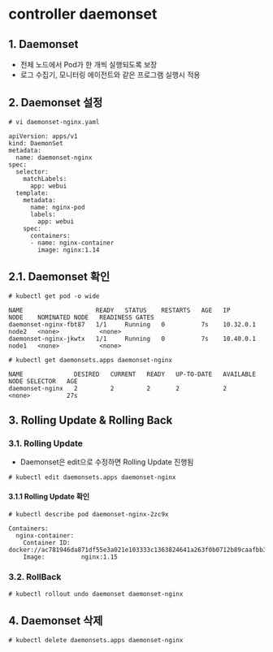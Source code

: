 # controller daemonset

## 1. Daemonset

- 전체 노드에서 Pod가 한 개씩 실행되도록 보장
- 로그 수집기, 모니터링 에이전트와 같은 프로그램 실행시 적용

## 2. Daemonset 설정

```text
# vi daemonset-nginx.yaml

apiVersion: apps/v1
kind: DaemonSet
metadata:
  name: daemonset-nginx
spec:
  selector:
    matchLabels:
      app: webui
  template:
    metadata:
      name: nginx-pod
      labels:
        app: webui
    spec:
      containers:
      - name: nginx-container
        image: nginx:1.14
```

## 2.1. Daemonset 확인

```text
# kubectl get pod -o wide

NAME                    READY   STATUS    RESTARTS   AGE   IP          NODE    NOMINATED NODE   READINESS GATES
daemonset-nginx-fbt87   1/1     Running   0          7s    10.32.0.1   node2   <none>           <none>
daemonset-nginx-jkwtx   1/1     Running   0          7s    10.40.0.1   node1   <none>           <none>
```

```text
# kubectl get daemonsets.apps daemonset-nginx

NAME              DESIRED   CURRENT   READY   UP-TO-DATE   AVAILABLE   NODE SELECTOR   AGE
daemonset-nginx   2         2         2       2            2           <none>          27s
```

## 3. Rolling Update & Rolling Back

### 3.1. Rolling Update
- Daemonset은 edit으로 수정하면 Rolling Update 진행됨
```text
# kubectl edit daemonsets.apps daemonset-nginx
```

#### 3.1.1 Rolling Update 확인
```text
# kubectl describe pod daemonset-nginx-2zc9x

Containers:
  nginx-container:
    Container ID:   docker://ac781946da871df55e3a021e103333c1363824641a263f0b0712b89caafbb3be
    Image:          nginx:1.15
```

### 3.2. RollBack
```text
# kubectl rollout undo daemonset daemonset-nginx
```

## 4. Daemonset 삭제
```text
# kubectl delete daemonsets.apps daemonset-nginx
```